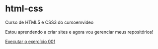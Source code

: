 # html-css
 Curso de HTML5 e CSS3 do cursoemvideo

Estou aprendendo a criar sites e agora vou gerenciar meus repositórios!

<a href="https://igor538.github.io/html-css/exercícios/ex001/index.html"> Executar o exercício 001</a>